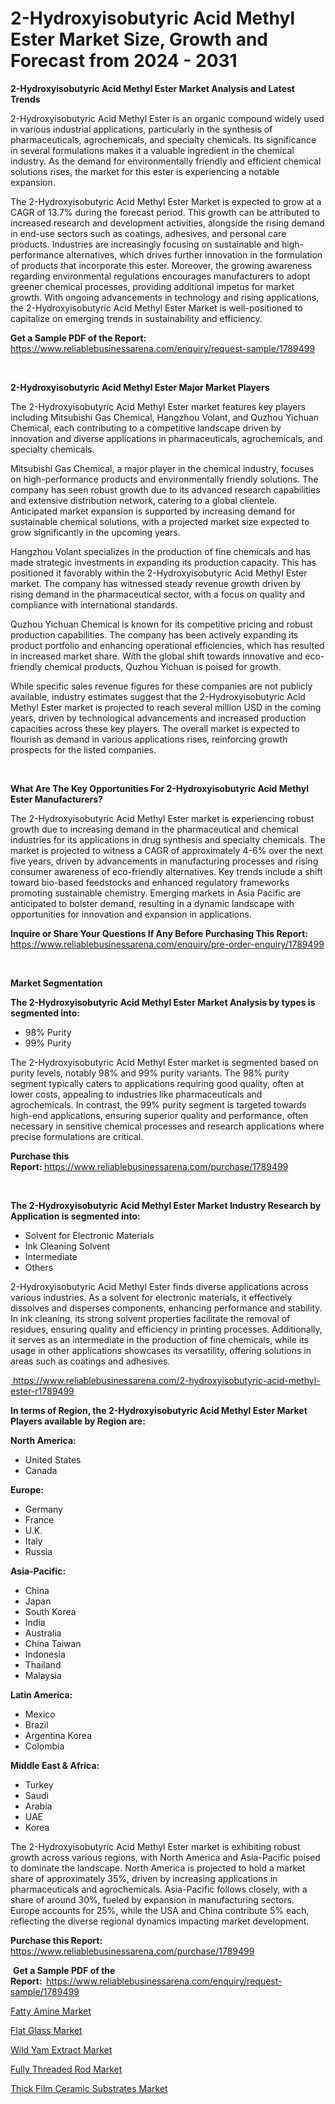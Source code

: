 <p><h1>2-Hydroxyisobutyric Acid Methyl Ester Market Size, Growth and Forecast from 2024 - 2031</h1></p><p><strong>2-Hydroxyisobutyric Acid Methyl Ester Market Analysis and Latest Trends</strong></p>
<p><p>2-Hydroxyisobutyric Acid Methyl Ester is an organic compound widely used in various industrial applications, particularly in the synthesis of pharmaceuticals, agrochemicals, and specialty chemicals. Its significance in several formulations makes it a valuable ingredient in the chemical industry. As the demand for environmentally friendly and efficient chemical solutions rises, the market for this ester is experiencing a notable expansion.</p><p>The 2-Hydroxyisobutyric Acid Methyl Ester Market is expected to grow at a CAGR of 13.7% during the forecast period. This growth can be attributed to increased research and development activities, alongside the rising demand in end-use sectors such as coatings, adhesives, and personal care products. Industries are increasingly focusing on sustainable and high-performance alternatives, which drives further innovation in the formulation of products that incorporate this ester. Moreover, the growing awareness regarding environmental regulations encourages manufacturers to adopt greener chemical processes, providing additional impetus for market growth. With ongoing advancements in technology and rising applications, the 2-Hydroxyisobutyric Acid Methyl Ester Market is well-positioned to capitalize on emerging trends in sustainability and efficiency.</p></p>
<p><strong>Get a Sample PDF of the Report:&nbsp;</strong> <a href="https://www.reliablebusinessarena.com/enquiry/request-sample/1789499?utm_campaign=1461&utm_medium=2&utm_source=Github&utm_content=ia&utm_term=09102024&utm_id=2-hydroxyisobutyric-acid-methyl-ester">https://www.reliablebusinessarena.com/enquiry/request-sample/1789499</a></p>
<p>&nbsp;</p>
<p><strong>2-Hydroxyisobutyric Acid Methyl Ester Major Market Players</strong></p>
<p><p>The 2-Hydroxyisobutyric Acid Methyl Ester market features key players including Mitsubishi Gas Chemical, Hangzhou Volant, and Quzhou Yichuan Chemical, each contributing to a competitive landscape driven by innovation and diverse applications in pharmaceuticals, agrochemicals, and specialty chemicals.</p><p>Mitsubishi Gas Chemical, a major player in the chemical industry, focuses on high-performance products and environmentally friendly solutions. The company has seen robust growth due to its advanced research capabilities and extensive distribution network, catering to a global clientele. Anticipated market expansion is supported by increasing demand for sustainable chemical solutions, with a projected market size expected to grow significantly in the upcoming years.</p><p>Hangzhou Volant specializes in the production of fine chemicals and has made strategic investments in expanding its production capacity. This has positioned it favorably within the 2-Hydroxyisobutyric Acid Methyl Ester market. The company has witnessed steady revenue growth driven by rising demand in the pharmaceutical sector, with a focus on quality and compliance with international standards.</p><p>Quzhou Yichuan Chemical is known for its competitive pricing and robust production capabilities. The company has been actively expanding its product portfolio and enhancing operational efficiencies, which has resulted in increased market share. With the global shift towards innovative and eco-friendly chemical products, Quzhou Yichuan is poised for growth.</p><p>While specific sales revenue figures for these companies are not publicly available, industry estimates suggest that the 2-Hydroxyisobutyric Acid Methyl Ester market is projected to reach several million USD in the coming years, driven by technological advancements and increased production capacities across these key players. The overall market is expected to flourish as demand in various applications rises, reinforcing growth prospects for the listed companies.</p></p>
<p>&nbsp;</p>
<p><strong>What Are The Key Opportunities For 2-Hydroxyisobutyric Acid Methyl Ester Manufacturers?</strong></p>
<p><p>The 2-Hydroxyisobutyric Acid Methyl Ester market is experiencing robust growth due to increasing demand in the pharmaceutical and chemical industries for its applications in drug synthesis and specialty chemicals. The market is projected to witness a CAGR of approximately 4-6% over the next five years, driven by advancements in manufacturing processes and rising consumer awareness of eco-friendly alternatives. Key trends include a shift toward bio-based feedstocks and enhanced regulatory frameworks promoting sustainable chemistry. Emerging markets in Asia Pacific are anticipated to bolster demand, resulting in a dynamic landscape with opportunities for innovation and expansion in applications.</p></p>
<p><strong>Inquire or Share Your Questions If Any Before Purchasing This Report:</strong> <a href="https://www.reliablebusinessarena.com/enquiry/pre-order-enquiry/1789499?utm_campaign=1461&utm_medium=2&utm_source=Github&utm_content=ia&utm_term=09102024&utm_id=2-hydroxyisobutyric-acid-methyl-ester">https://www.reliablebusinessarena.com/enquiry/pre-order-enquiry/1789499</a></p>
<p>&nbsp;</p>
<p><strong>Market Segmentation</strong></p>
<p><strong>The 2-Hydroxyisobutyric Acid Methyl Ester Market Analysis by types is segmented into:</strong></p>
<p><ul><li>98% Purity</li><li>99% Purity</li></ul></p>
<p><p>The 2-Hydroxyisobutyric Acid Methyl Ester market is segmented based on purity levels, notably 98% and 99% purity variants. The 98% purity segment typically caters to applications requiring good quality, often at lower costs, appealing to industries like pharmaceuticals and agrochemicals. In contrast, the 99% purity segment is targeted towards high-end applications, ensuring superior quality and performance, often necessary in sensitive chemical processes and research applications where precise formulations are critical.</p></p>
<p><strong>Purchase this Report:&nbsp;</strong><a href="https://www.reliablebusinessarena.com/purchase/1789499?utm_campaign=1461&utm_medium=2&utm_source=Github&utm_content=ia&utm_term=09102024&utm_id=2-hydroxyisobutyric-acid-methyl-ester">https://www.reliablebusinessarena.com/purchase/1789499</a></p>
<p>&nbsp;</p>
<p><strong>The 2-Hydroxyisobutyric Acid Methyl Ester Market Industry Research by Application is segmented into:</strong></p>
<p><ul><li>Solvent for Electronic Materials</li><li>Ink Cleaning Solvent</li><li>Intermediate</li><li>Others</li></ul></p>
<p><p>2-Hydroxyisobutyric Acid Methyl Ester finds diverse applications across various industries. As a solvent for electronic materials, it effectively dissolves and disperses components, enhancing performance and stability. In ink cleaning, its strong solvent properties facilitate the removal of residues, ensuring quality and efficiency in printing processes. Additionally, it serves as an intermediate in the production of fine chemicals, while its usage in other applications showcases its versatility, offering solutions in areas such as coatings and adhesives.</p></p>
<p><a href="https://www.reliablebusinessarena.com/2-hydroxyisobutyric-acid-methyl-ester-r1789499?utm_campaign=1461&utm_medium=2&utm_source=Github&utm_content=ia&utm_term=09102024&utm_id=2-hydroxyisobutyric-acid-methyl-ester">&nbsp;https://www.reliablebusinessarena.com/2-hydroxyisobutyric-acid-methyl-ester-r1789499</a></p>
<p><strong>In terms of Region, the 2-Hydroxyisobutyric Acid Methyl Ester Market Players available by Region are:</strong></p>
<p>
    <p> <strong> North America: </strong>
        <ul>
            <li>United States</li>
            <li>Canada</li>
        </ul>
        </p> 
    <p> <strong> Europe: </strong>
        <ul>
            <li>Germany</li>
            <li>France</li>
            <li>U.K.</li>
            <li>Italy</li>
            <li>Russia</li>
        </ul>
        </p> 
    <p> <strong> Asia-Pacific: </strong>
        <ul>
            <li>China</li>
            <li>Japan</li>
            <li>South Korea</li>
            <li>India</li>
            <li>Australia</li>
            <li>China Taiwan</li>
            <li>Indonesia</li>
            <li>Thailand</li>
            <li>Malaysia</li>
        </ul>
        </p> 
    <p> <strong> Latin America: </strong>
        <ul>
            <li>Mexico</li>
            <li>Brazil</li>
            <li>Argentina Korea</li>
            <li>Colombia</li>
        </ul>
        </p> 
    <p> <strong> Middle East & Africa: </strong>
        <ul>
            <li>Turkey</li>
            <li>Saudi</li>
            <li>Arabia</li>
            <li>UAE</li>
            <li>Korea</li>
        </ul>
    </p>
    </p>
<p><p>The 2-Hydroxyisobutyric Acid Methyl Ester market is exhibiting robust growth across various regions, with North America and Asia-Pacific poised to dominate the landscape. North America is projected to hold a market share of approximately 35%, driven by increasing applications in pharmaceuticals and agrochemicals. Asia-Pacific follows closely, with a share of around 30%, fueled by expansion in manufacturing sectors. Europe accounts for 25%, while the USA and China contribute 5% each, reflecting the diverse regional dynamics impacting market development.</p></p>
<p><strong>Purchase this Report: </strong><a href="https://www.reliablebusinessarena.com/purchase/1789499?utm_campaign=1461&utm_medium=2&utm_source=Github&utm_content=ia&utm_term=09102024&utm_id=2-hydroxyisobutyric-acid-methyl-ester">https://www.reliablebusinessarena.com/purchase/1789499</a></p>
<p>&nbsp;<strong>Get a Sample PDF of the Report:&nbsp;&nbsp;</strong><a href="https://www.reliablebusinessarena.com/enquiry/request-sample/1789499?utm_campaign=1461&utm_medium=2&utm_source=Github&utm_content=ia&utm_term=09102024&utm_id=2-hydroxyisobutyric-acid-methyl-ester">https://www.reliablebusinessarena.com/enquiry/request-sample/1789499</a></p>
<p><strong></strong></p>
<p><p><a href="https://www.linkedin.com/pulse/fatty-amine-market-matrix-applications-textile-chemicalsoilfield-4tapf?utm_campaign=1461&utm_medium=2&utm_source=Github&utm_content=ia&utm_term=09102024&utm_id=2-hydroxyisobutyric-acid-methyl-ester">Fatty Amine Market</a></p><p><a href="https://www.linkedin.com/pulse/flat-glass-market-global-regional-analysis-focus-end-user-product-vz2sf?utm_campaign=1461&utm_medium=2&utm_source=Github&utm_content=ia&utm_term=09102024&utm_id=2-hydroxyisobutyric-acid-methyl-ester">Flat Glass Market</a></p><p><a href="https://www.linkedin.com/pulse/wild-yam-extract-market-drivers-challenges-forecast-2024-2031-xcnpf?utm_campaign=1461&utm_medium=2&utm_source=Github&utm_content=ia&utm_term=09102024&utm_id=2-hydroxyisobutyric-acid-methyl-ester">Wild Yam Extract Market</a></p><p><a href="https://www.linkedin.com/pulse/fully-threaded-rod-market-trends-insights-type-application-analysis-4y3cf?utm_campaign=1461&utm_medium=2&utm_source=Github&utm_content=ia&utm_term=09102024&utm_id=2-hydroxyisobutyric-acid-methyl-ester">Fully Threaded Rod Market</a></p><p><a href="https://www.linkedin.com/pulse/global-thick-film-ceramic-substrates-market-opportunities-challenges2024-ezyrf?utm_campaign=1461&utm_medium=2&utm_source=Github&utm_content=ia&utm_term=09102024&utm_id=2-hydroxyisobutyric-acid-methyl-ester">Thick Film Ceramic Substrates Market</a></p></p>